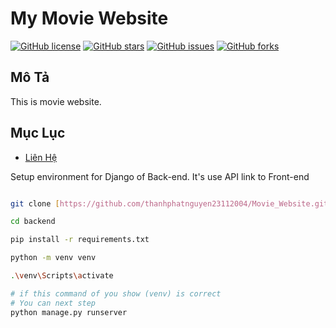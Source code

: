 # My Movie Website

[![GitHub license](https://img.shields.io/github/license/thanhphatnguyen23112004/Movie_Website.svg)](https://github.com/ten_tai_khoan_cua_ban/thanhphatnguyen23112004/blob/main/LICENSE)
[![GitHub stars](https://img.shields.io/github/stars/thanhphatnguyen23112004/Movie_Website.svg)](https://github.com/thanhphatnguyen23112004/Movie_Website/stargazers)
[![GitHub issues](https://img.shields.io/github/issues/thanhphatnguyen23112004/Movie_Website.svg)](https://github.com/thanhphatnguyen23112004/Movie_Website/issues)
[![GitHub forks](https://img.shields.io/github/forks/thanhphatnguyen23112004/Movie_Website.svg)](https://github.com/thanhphatnguyen23112004/Movie_Website/network/members)
## Mô Tả
This is movie website.

## Mục Lục

- [Liên Hệ](#https://t.me/ngthanhphat2311)

Setup environment for Django of Back-end. It's use API link to Front-end

```bash

git clone [https://github.com/thanhphatnguyen23112004/Movie_Website.git](https://github.com/thanhphatnguyen23112004/Movie_Website.git)

cd backend

pip install -r requirements.txt

python -m venv venv

.\venv\Scripts\activate

# if this command of you show (venv) is correct
# You can next step 
python manage.py runserver